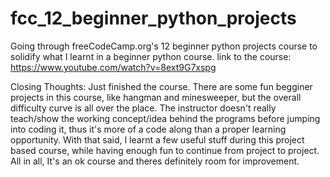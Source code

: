 # fcc_12_beginner_python_projects
Going through freeCodeCamp.org's 12 beginner python projects course to solidify what I learnt in a beginner python course.
link to the course: https://www.youtube.com/watch?v=8ext9G7xspg


Closing Thoughts: Just finished the course. There are some fun begginer projects in this course, like hangman and minesweeper, but the overall difficulty curve is all over the place. The instructor doesn't really teach/show the working concept/idea behind the programs before jumping into coding it, thus it's more of a code along than a proper learning opportunity. With that said, I learnt a few useful stuff during this project based course, while having enough fun to continue from project to project. All in all, It's an ok course and theres definitely room for improvement.